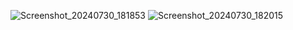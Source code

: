 ![Screenshot_20240730_181853](https://github.com/user-attachments/assets/6c22c1e2-3fe1-4f0f-9693-6b0801e8bdd9)
![Screenshot_20240730_182015](https://github.com/user-attachments/assets/325d89db-1ed6-4c9d-8e2a-05424386fab4)
